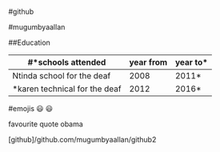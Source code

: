 
#github

#mugumbyaallan

##Education

#*schools attended|	year from|	year to*
------------------|----------|---------
Ntinda school for the deaf|2008|2011*
*karen technical for the deaf|2012|2016*


#emojis
😃 :smiley:




favourite quote
obama

[github]/github.com/mugumbyaallan/github2
